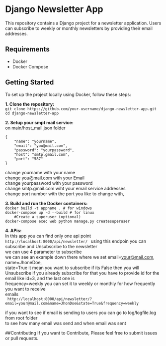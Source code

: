 # Django Newsletter App

This repository contains a Django project for a newsletter application. Users can subscribe to weekly or monthly newsletters by providing their email addresses.

## Requirements

- Docker
- Docker Compose

## Getting Started

To set up the project locally using Docker, follow these steps:

**1. Clone the repository:**<br>
   ``git clone https://github.com/your-username/django-newsletter-app.git``<br>
   ``cd django-newsletter-app``<br>

**2. Setup your smpt mail service:** <br>
on main/host_mail.json folder<br>

```
{  
    "name": "yourname",
    "email": "you@mail.com",
    "password": "yourpassword",
    "host": "smtp.gmail.com",
    "port": "587"
}
```

change yourname with your name<br>
change you@mail.com with your Email<br>
change yourpassword with your password<br>
change smtp.gmail.com wiht your email service addresses<br>
change port number with the port you like to change with,<br>

**3. Build and run the Docker containers:**<br>
``docker build -t appname . # for windows``<br>
``docker-compose up -d --build # for linux``<br>
``    #Create a superuser (optional)``<br>
``docker-compose exec web python manage.py createsuperuser``<br>

**4. APis:** <br>
In this app you can find only one api point
``http://localhost:8000/api/newsletter/ ``
using this endpoin you can subscribe and Unsubscribe to the newsletter <br> 
we can use 4 parameter to subscribe <br>
we can see an example down there where we set email=your@mail.com, name=JhoneDoe, <br> 
state=True it mean you want to subscribe if its False then you will Unsubscribe if you already subscribe for that you have to provide id for the email like id=3, and the last one is<br>
frequency=weekly you can set it to weekly or monthly for how frequently you want to receive<br> emails <br>
`` http://localhost:8000/api/newsletter/?email=your@mail.com&name=JhonDoe&state=True&frequency=weekly``

if you want to see if email is sending to users you can go to log/logfile.log from root folder<br> 
to see how many email was send and when email was sent <br>


##Contributing
If you want to Contribute, Please feel free to submit issues or pull requests.